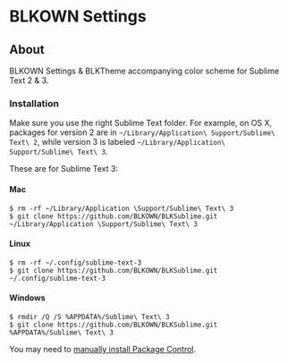 # BLKOWN Settings

## About

BLKOWN Settings & BLKTheme accompanying color scheme for Sublime Text 2 & 3.

### Installation
Make sure you use the right Sublime Text folder. For example, on OS X, packages for version 2 are in `~/Library/Application\ Support/Sublime\ Text\ 2`, while version 3 is labeled `~/Library/Application\ Support/Sublime\ Text\ 3`.

These are for Sublime Text 3:

#### Mac

    $ rm -rf ~/Library/Application \Support/Sublime\ Text\ 3
    $ git clone https://github.com/BLKOWN/BLKSublime.git ~/Library/Application \Support/Sublime\ Text\ 3

#### Linux

    $ rm -rf ~/.config/sublime-text-3
    $ git clone https://github.com/BLKOWN/BLKSublime.git ~/.config/sublime-text-3

#### Windows

    $ rmdir /Q /S %APPDATA%/Sublime\ Text\ 3
    $ git clone https://github.com/BLKOWN/BLKSublime.git %APPDATA%/Sublime\ Text\ 3

You may need to [manually install Package Control](https://sublime.wbond.net/installation).
